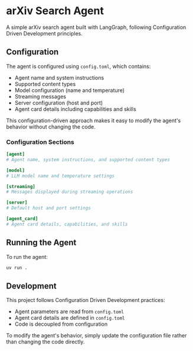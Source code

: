 # arXiv Search Agent

A simple arXiv search agent built with LangGraph, following Configuration Driven Development principles.

## Configuration

The agent is configured using `config.toml`, which contains:

- Agent name and system instructions
- Supported content types
- Model configuration (name and temperature)
- Streaming messages
- Server configuration (host and port)
- Agent card details including capabilities and skills

This configuration-driven approach makes it easy to modify the agent's behavior without changing the code.

### Configuration Sections

```toml
[agent]
# Agent name, system instructions, and supported content types

[model]
# LLM model name and temperature settings

[streaming]
# Messages displayed during streaming operations

[server]
# Default host and port settings

[agent_card]
# Agent card details, capabilities, and skills
```

## Running the Agent

To run the agent:

```bash
uv run .
```

## Development

This project follows Configuration Driven Development practices:
- Agent parameters are read from `config.toml`
- Agent card details are defined in `config.toml`
- Code is decoupled from configuration

To modify the agent's behavior, simply update the configuration file rather than changing the code directly.
